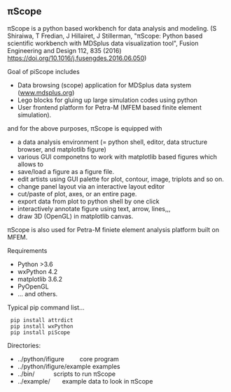 ## &pi;Scope
&pi;Scope is a python based workbench for data analysis and modeling.
(S Shiraiwa, T Fredian, J Hillairet, J Stillerman, "&pi;Scope: Python based scientific workbench with MDSplus data visualization tool", Fusion Engineering and Design 112, 835 (2016) https://doi.org/10.1016/j.fusengdes.2016.06.050)

Goal of piScope includes
* Data browsing (scope) application for MDSplus data system (www.mdsplus.org)
* Lego blocks for gluing up large simulation codes using python
* User frontend platform for Petra-M (MFEM based finite element simulation).

and for the above purposes, &pi;Scope is equipped with
* a data analysis environment (= python shell, editor, data structure browser, and matplotlib figure)
* various GUI componetns to work with matplotlib based figures which allows to 
 * save/load a figure as a figure file.
 * edit artists using GUI palette for plot, contour, image, triplots and so on.
 * change panel layout via an interactive layout editor
 * cut/paste of plot, axes, or an entire page.
 * export data from plot to python shell by one click
 * interactively annotate figure using text, arrow, lines,,,
 * draw 3D (OpenGL) in matplotlib canvas.

&pi;Scope is also used for Petra-M finiete element analysis platform built on MFEM.
     
Requirements
*  Python >3.6
*  wxPython 4.2
*  matplotlib 3.6.2
*  PyOpenGL
*  ... and others.

Typical pip command list...

```
 pip install attrdict
 pip install wxPython
 pip install piScope
```

Directories:
* ../python/ifigure             core program
* ../python/ifigure/example              examples
* ../bin/                        scripts to run &pi;Scope
* ../example/                   example data to look in &pi;Scope


